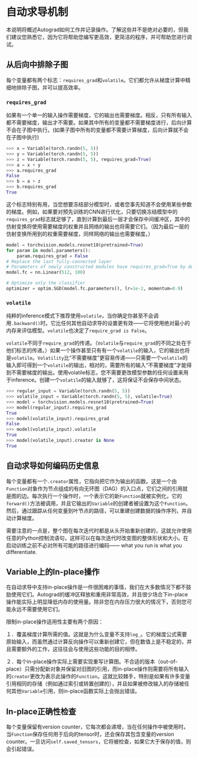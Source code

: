 # 自动求导机制

本说明将概述Autograd如何工作并记录操作。了解这些并不是绝对必要的，但我们建议您熟悉它，因为它将帮助您编写更高效，更简洁的程序，并可帮助您进行调试。

## 从后向中排除子图
每个变量都有两个标志：`requires_grad`和`volatile`。它们都允许从梯度计算中精细地排除子图，并可以提高效率。

### `requires_grad`
如果有一个单一的输入操作需要梯度，它的输出也需要梯度。相反，只有所有输入都不需要梯度，输出才不需要。如果其中所有的变量都不需要梯度进行，后向计算不会在子图中执行。(如果子图中所有的变量都不需要计算梯度，后向计算就不会在子图中执行)

```python
>>> x = Variable(torch.randn(5, 5))
>>> y = Variable(torch.randn(5, 5))
>>> z = Variable(torch.randn(5, 5), requires_grad=True)
>>> a = x + y
>>> a.requires_grad
False
>>> b = a + z
>>> b.requires_grad
True
```
这个标志特别有用，当您想要冻结部分模型时，或者您事先知道不会使用某些参数的梯度。例如，如果要对预先训练的CNN进行优化，只要切换冻结模型中的`requires_grad`标志就足够了，直到计算到最后一层才会保存中间缓冲区，其中的仿射变换将使用需要梯度的权重并且网络的输出也将需要它们。（因为最后一层的仿射变换所用到的权重需要梯度，同样网络的输出也需要梯度。）
```python
model = torchvision.models.resnet18(pretrained=True)
for param in model.parameters():
    param.requires_grad = False
# Replace the last fully-connected layer
# Parameters of newly constructed modules have requires_grad=True by default
model.fc = nn.Linear(512, 100)

# Optimize only the classifier
optimizer = optim.SGD(model.fc.parameters(), lr=1e-2, momentum=0.9)
```

### `volatile`
纯粹的inference模式下推荐使用`volatile`，当你确定你甚至不会调用`.backward()`时。它比任何其他自动求导的设置更有效——它将使用绝对最小的内存来评估模型。`volatile`也决定了`require_grad is False`。

`volatile`不同于`require_grad`的传递。（`Volatile`与`require_grad`的不同之处在于他们标志的传递。）如果一个操作甚至只有有一个`volatile`的输入，它的输出也将是`volatile`。`Volatility`比“不需要梯度”更容易传递——只需要一个`volatile`的输入即可得到一个`volatile`的输出，相对的，需要所有的输入“不需要梯度”才能得到不需要梯度的输出。使用volatile标志，您不需要更改模型参数的任何设置来用于inference。创建一个`volatile`的输入就够了，这将保证不会保存中间状态。
```python
>>> regular_input = Variable(torch.randn(5, 5))
>>> volatile_input = Variable(torch.randn(5, 5), volatile=True)
>>> model = torchvision.models.resnet18(pretrained=True)
>>> model(regular_input).requires_grad
True
>>> model(volatile_input).requires_grad
False
>>> model(volatile_input).volatile
True
>>> model(volatile_input).creator is None
True
```

## 自动求导如何编码历史信息
每个变量都有一个`.creator`属性，它指向把它作为输出的函数。这是一个由`Function`对象作为节点组成的有向无环图（DAG）的入口点，它们之间的引用就是图的边。每次执行一个操作时，一个表示它的新`Function`就被实例化，它的`forward()`方法被调用，并且它输出的`Variable`的创建者被设置为这个`Function`。然后，通过跟踪从任何变量到叶节点的路径，可以重建创建数据的操作序列，并自动计算梯度。

需要注意的一点是，整个图在每次迭代时都是从头开始重新创建的，这就允许使用任意的Python控制流语句，这样可以在每次迭代时改变图的整体形状和大小。在启动训练之前不必对所有可能的路径进行编码—— what you run is what you differentiate.

## Variable上的In-place操作
在自动求导中支持in-place操作是一件很困难的事情，我们在大多数情况下都不鼓励使用它们。Autograd的缓冲区释放和重用非常高效，并且很少场合下in-place操作能实际上明显降低内存的使用量。除非您在内存压力很大的情况下，否则您可能永远不需要使用它们。

限制in-place操作适用性主要有两个原因：

１．覆盖梯度计算所需的值。这就是为什么变量不支持`log_`。它的梯度公式需要原始输入，而虽然通过计算反向操作可以重新创建它，但在数值上是不稳定的，并且需要额外的工作，这往往会与使用这些功能的目的相悖。

２．每个in-place操作实际上需要实现重写计算图。不合适的版本（out-of-place）只需分配新对象并保留对旧图的引用，而in-place操作则需要将所有输入的`creator`更改为表示此操作的`Function`。这就比较棘手，特别是如果有许多变量引用相同的存储（例如通过索引或转置创建的），并且如果被修改输入的存储被任何其他`Variable`引用，则in-place函数实际上会抛出错误。

## In-place正确性检查
每个变量保留有version counter，它每次都会递增，当在任何操作中被使用时。当`Function`保存任何用于后向的tensor时，还会保存其包含变量的version counter。一旦访问`self.saved_tensors`，它将被检查，如果它大于保存的值，则会引起错误。
